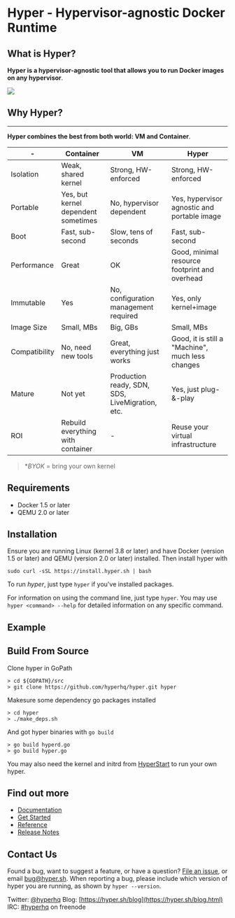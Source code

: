 
Hyper - Hypervisor-agnostic Docker Runtime
====

## What is Hyper?

**Hyper is a hypervisor-agnostic tool that allows you to run Docker images on any hypervisor**.

![](https://trello-attachments.s3.amazonaws.com/5551c49246960a31feab3d35/508x224/3b4cc5009489f917b7394a40b6cb57ec/upload_5_29_2015_at_12_56_51_AM.png)

## Why Hyper?
-----------

**Hyper combines the best from both world: VM and Container**.

| -  | Container | VM | Hyper | 
|---|---|---|---|
| Isolation | Weak, shared kernel | Strong, HW-enforced  | Strong, HW-enforced  |
| Portable  | Yes, but kernel dependent sometimes | No, hypervisor dependent | Yes, hypervisor agnostic and portable image |
| Boot  | Fast, sub-second  | Slow, tens of seconds  | Fast, sub-second  |
| Performance  | Great | OK| Good, minimal resource footprint and overhead |
| Immutable | Yes  | No, configuration management required | Yes, only kernel+image  | 
| Image Size| Small, MBs  | Big, GBs  | Small, MBs  |
| Compatibility | No, need new tools | Great, everything just works  | Good, it is still a "Machine", much less changes  |
| Mature   | Not yet  | Production ready, SDN, SDS, LiveMigration, etc.  | Yes, just plug-&-play|
| ROI| Rebuild everything with container  | - | Reuse your virtual infrastructure  |

> **BYOK* = bring your own kernel

## Requirements

- Docker 1.5 or later
- QEMU 2.0 or later

## Installation

Ensure you are running Linux (kernel 3.8 or later) and have Docker
(version 1.5 or later) and QEMU (version 2.0 or later) installed. Then install hyper with

    sudo curl -sSL https://install.hyper.sh | bash

To run *hyper*, just type `hyper` if you've installed packages.

For information on using the command line, just type `hyper`. You may use
`hyper <command> --help` for detailed information on any specific command.


## Example


## Build From Source

Clone hyper in GoPath

    > cd ${GOPATH}/src
	> git clone https://github.com/hyperhq/hyper.git hyper

Makesure some dependency go packages installed

    > cd hyper
    > ./make_deps.sh

And got hyper binaries with `go build`

    > go build hyperd.go
    > go build hyper.go

You may also need the kernel and initrd from [HyperStart](https://github.com/hyperhq/hyperstart) to run your own hyper.


## Find out more

 * [Documentation](https://docs.hyper.sh)
 * [Get Started](https://docs.hyper.sh/get_started/index.html)
 * [Reference](https://docs.hyper.sh/reference/index.html)
 * [Release Notes](https://docs.hyper.sh/release_notes/latest.html)

## Contact Us

Found a bug, want to suggest a feature, or have a question?
[File an issue](https://github.com/hyperhq/hyper/issues), or email [bug@hyper.sh](bug@hyper.sh). When reporting a bug, please include which version of
hyper you are running, as shown by `hyper --version`.

Twitter: [@hyperhq](https://twitter.com/hyper_sh)
Blog: [https://hyper.sh/blog](https://hyper.sh/blog.html)
IRC: [#hyperhq](http://webchat.freenode.net?channels=hyper&uio=d4) on freenode
